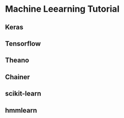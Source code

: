 # Machine Leearning Tutorial



## Keras

## Tensorflow

## Theano

## Chainer

## scikit-learn

## hmmlearn

